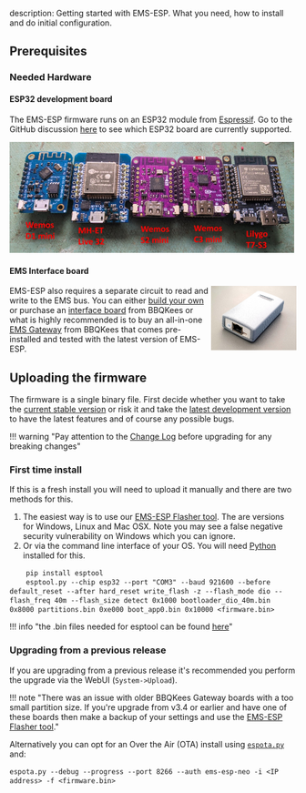 description: Getting started with EMS-ESP. What you need, how to install and do initial configuration.

## Prerequisites

### Needed Hardware

#### ESP32 development board

The EMS-ESP firmware runs on an ESP32 module from [Espressif](https://www.espressif.com/en/products/socs). Go to the GitHub discussion [here](https://github.com/emsesp/EMS-ESP32/discussions/839#discussioncomment-4493156) to see which ESP32 board are currently supported.

<img style="width:500px" src="../_media/images/esp32-dev-boards.jpg"></img>

#### EMS Interface board

<img style="float:right;width:150px" src="../_media/images/ems-gw-e32a.jpg"></img>
EMS-ESP also requires a separate circuit to read and write to the EMS bus. You can either [build your own](EMS-Circuit) or purchase an [interface board](https://bbqkees-electronics.nl/product/ems-interface-board-v3/) from BBQKees or what is highly recommended is to buy an all-in-one [EMS Gateway](https://bbqkees-electronics.nl/shop/) from BBQKees that comes pre-installed and tested with the latest version of EMS-ESP.

## Uploading the firmware

The firmware is a single binary file. First decide whether you want to take the [current stable version](https://github.com/emsesp/EMS-ESP32/releases/latest) or risk it and take the [latest development version](https://github.com/emsesp/EMS-ESP32/releases/tag/latest) to have the latest features and of course any possible bugs.

!!! warning "Pay attention to the [Change Log](Version-Release-History) before upgrading for any breaking changes"

### First time install

If this is a fresh install you will need to upload it manually and there are two methods for this.

1. The easiest way is to use our [EMS-ESP Flasher tool](https://github.com/emsesp/EMS-ESP-Flasher/releases). The are versions for Windows, Linux and Mac OSX. Note you may see a false negative security vulnerability on Windows which you can ignore.
2. Or via the command line interface of your OS. You will need [Python](https://www.python.org/downloads/) installed for this.

```
    pip install esptool
    esptool.py --chip esp32 --port "COM3" --baud 921600 --before default_reset --after hard_reset write_flash -z --flash_mode dio --flash_freq 40m --flash_size detect 0x1000 bootloader_dio_40m.bin 0x8000 partitions.bin 0xe000 boot_app0.bin 0x10000 <firmware.bin>
```

!!! info "the .bin files needed for esptool can be found [here](https://github.com/emsesp/EMS-ESP32/tree/main/scripts)"

### Upgrading from a previous release

If you are upgrading from a previous release it's recommended you perform the upgrade via the WebUI (`System->Upload`).

!!! note "There was an issue with older BBQKees Gateway boards with a too small partition size. If you're upgrade from v3.4 or earlier and have one of these boards then make a backup of your settings and use the [EMS-ESP Flasher tool](https://github.com/emsesp/EMS-ESP-Flasher/releases)."

Alternatively you can opt for an Over the Air (OTA) install using [`espota.py`](https://github.com/emsesp/EMS-ESP32/tree/main/scripts) and:

```
espota.py --debug --progress --port 8266 --auth ems-esp-neo -i <IP address> -f <firmware.bin>
```

